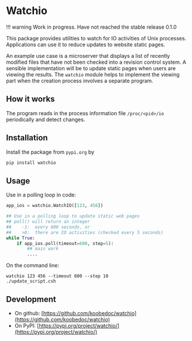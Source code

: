 # Watchio

!!! warning
    Work in progress. Have not reached the stable release 0.1.0


This package provides utilities to watch for IO activities of Unix processes. Applications
can use it to reduce updates to website static pages.

An example use case is a microserver that displays a list of recently modified files that
have not been checked into a revision control system. A sensible implementation will be to
update static pages when users are viewing the results. The `watchio` module helps to
implement the viewing part when the creation process involves a separate program.


## How it works

The program reads in the process information file `/proc/<pid>/io` periodically and detect
changes.


## Installation


Install the package from `pypi.org` by
``` python
pip install watchio
```


## Usage

Use in a polling loop in code:

```python
app_ios = watchio.WatchIO([123, 456])

## Use in a polling loop to update static web pages
## poll() will return an integer
##    -1:  every 600 seconds, or
##    >0:  there are IO activities (checked every 5 seconds)
while True:
    if app_ios.poll(timeout=600, step=5):
        ## main work
        ....
```


On the command line:

``` shell
watchio 123 456 --timeout 600 --step 10
./update_script.csh
```


## Development


* On github: [https://github.com/koobedoc/watchio](https://github.com/koobedoc/watchio)
* On PyPI: [https://pypi.org/project/watchio/](https://pypi.org/project/watchio/)